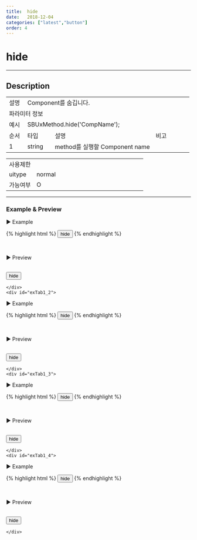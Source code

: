 ```yaml
---
title:  hide
date:   2018-12-04
categories: ["latest","button"]
order: 4
---
```


hide
===

---

## Description

<table style="width:100%">
    <colgroup>
        <col width="10%"/>
        <col width="15%"/>
        <col width="55%"/>
        <col width="20%"/>
    </colgroup>
    <tr>
        <td class="tdTitle tdBg">설명</td>
        <td colspan="3">Component를 숨깁니다.</td>
    </tr>
    <tr>
        <td class="tdTitle tdCenter tdBg" colspan="4">파라미터 정보</td>
    </tr>
    <tr>
        <td class="tdTitle tdCenter tdBg">예시</td>
        <td colspan="3">SBUxMethod.hide('CompName');</td>
    </tr>
    <tr>
        <td class="tdTitle tdCenter tdBg">순서</td>
        <td class="tdTitle tdCenter tdBg">타입</td>
        <td class="tdTitle tdCenter tdBg">설명</td>
        <td class="tdTitle tdCenter tdBg">비고</td>
    </tr>
    <tr>
        <td class="tdCenter">1</td>
        <td class="tdCenter">string</td>
        <td>method를 실행할 Component name</td>
        <td></td>
    </tr>
</table>
<table style="width:100%">
    <colgroup>
        <col width="20%"/>
        <col width="20%"/>
        <col width="20%"/>
        <col width="20%"/>
        <col width="20%"/>
    </colgroup>
    <tr>
        <td class="tdTitle tdBg tdCenter" colspan="5">사용제한</td>
    </tr>
    <tr>
        <td class="tdTitle tdBg">uitype</td>
        <td class="tdCenter">normal</td>
        <td></td>
        <td></td>
        <td></td>
    </tr>
    <tr>
        <td class="tdTitle tdBg">가능여부</td>
        <td class="tdBlue tdCenter">O</td>
        <td></td>
        <td></td>
        <td></td>
    </tr>
</table>

---
### Example & Preview

<sbux-tabs id="exTab1" name="exTab1" uitype="normal" title-target-id-array="exTab1_1^exTab1_2^exTab1_3^exTab1_4" title-text-array="normal^modal^submit^send">
</sbux-tabs>
<div class="tab-content">
    <div id="exTab1_1">

▶ Example

{% highlight html %}
<input type="button" value="hide" onclick="SBUxMethod.hide('sbTagNm1');">
<sbux-button id="sbIdx1" name="sbTagNm1" uitype="normal" text="button"></sbux-button>
{% endhighlight %}

<br>

▶ Preview

<br>
<input type="button" value="hide" onclick="SBUxMethod.hide('sbTagNm1');">
<sbux-button id="sbIdx1" name="sbTagNm1" uitype="normal" text="button"></sbux-button>

    </div>
    <div id="exTab1_2">

▶ Example

{% highlight html %}
<input type="button" value="hide" onclick="SBUxMethod.hide('sbTagNm2');">
<sbux-button id="sbIdx2" name="sbTagNm2" uitype="modal" text="button"></sbux-button>
{% endhighlight %}

<br>

▶ Preview

<br>
<input type="button" value="hide" onclick="SBUxMethod.hide('sbTagNm2');">
<sbux-button id="sbIdx2" name="sbTagNm2" uitype="modal" text="button"></sbux-button>

    </div>
    <div id="exTab1_3">

▶ Example

{% highlight html %}
<input type="button" value="hide" onclick="SBUxMethod.hide('sbTagNm3');">
<sbux-button id="sbIdx3" name="sbTagNm3" uitype="submit" text="button"></sbux-button>
{% endhighlight %}

<br>

▶ Preview

<br>
<input type="button" value="hide" onclick="SBUxMethod.hide('sbTagNm3');">
<sbux-button id="sbIdx3" name="sbTagNm3" uitype="submit" text="button"></sbux-button>

    </div>
    <div id="exTab1_4">

▶ Example

{% highlight html %}
<input type="button" value="hide" onclick="SBUxMethod.hide('sbTagNm4');">
<sbux-button id="sbIdx4" name="sbTagNm4" uitype="send" text="button"></sbux-button>
{% endhighlight %}

<br>

▶ Preview

<br>
<input type="button" value="hide" onclick="SBUxMethod.hide('sbTagNm4');">
<sbux-button id="sbIdx4" name="sbTagNm4" uitype="send" text="button"></sbux-button>

    </div>
</div>